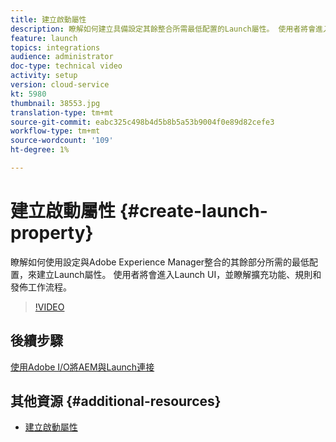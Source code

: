 ```yaml
---
title: 建立啟動屬性
description: 瞭解如何建立具備設定其餘整合所需最低配置的Launch屬性。 使用者將會進入Launch UI，並瞭解擴充功能、規則和發佈工作流程。
feature: launch
topics: integrations
audience: administrator
doc-type: technical video
activity: setup
version: cloud-service
kt: 5980
thumbnail: 38553.jpg
translation-type: tm+mt
source-git-commit: eabc325c498b4d5b8b5a53b9004f0e89d82cefe3
workflow-type: tm+mt
source-wordcount: '109'
ht-degree: 1%

---
```



# 建立啟動屬性 {#create-launch-property}

瞭解如何使用設定與Adobe Experience Manager整合的其餘部分所需的最低配置，來建立Launch屬性。 使用者將會進入Launch UI，並瞭解擴充功能、規則和發佈工作流程。

>[!VIDEO](https://video.tv.adobe.com/v/38553?quality=12&learn=on)

## 後續步驟

[使用Adobe I/O將AEM與Launch連接](connect-aem-launch-adobe-io.md)

## 其他資源 {#additional-resources}

* [建立啟動屬性](https://docs.adobe.com/content/help/en/core-services-learn/implementing-in-websites-with-launch/configure-launch/launch.html)
